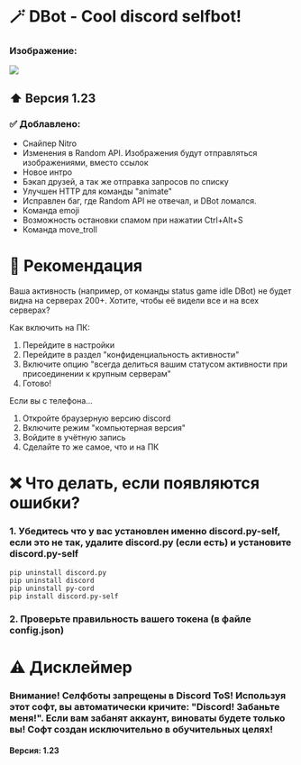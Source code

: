 # 🪄 DBot - Cool discord selfbot!
### Изображение:
![](https://i.ibb.co/kHz2j7N/present.png)
## ⬆️ Версия 1.23
### ✅ Доблавлено:
- Снайпер Nitro
- Изменения в Random API. Изображения будут отправляться изображениями, вместо ссылок
- Новое интро
- Бэкап друзей, а так же отправка запросов по списку
- Улучшен HTTP для команды "animate"
- Исправлен баг, где Random API не отвечал, и DBot ломался.
- Команда emoji
- Возможность остановки спамом при нажатии Ctrl+Alt+S
- Команда move_troll
# 📝 Рекомендация
Ваша активность (например, от команды status game idle DBot) не будет видна на серверах 200+. Хотите, чтобы её видели все и на всех серверах?

Как включить на ПК:
1. Перейдите в настройки
2. Перейдите в раздел "конфиденциальность активности"
3. Включите опцию "всегда делиться вашим статусом активности при присоединении к крупным серверам"
4. Готово!

Если вы с телефона...
1. Откройте браузерную версию discord
2. Включите режим "компьютерная версия"
3. Войдите в учётную запись
4. Сделайте то же самое, что и на ПК
# ❌ Что делать, если появляются ошибки?
### 1. Убедитесь что у вас установлен именно discord.py-self, если это не так, удалите discord.py (если есть) и установите discord.py-self
```
pip uninstall discord.py
pip uninstall discord
pip uninstall py-cord
pip install discord.py-self
```
### 2. Проверьте правильность вашего токена (в файле config.json)
# ⚠️ Дисклеймер
### Внимание! Селфботы запрещены в Discord ToS! Используя этот софт, вы автоматически кричите: "Discord! Забаньте меня!". Если вам забанят аккаунт, виноваты будете только вы! Софт создан исключительно в обучительных целях!
#### Версия: 1.23
